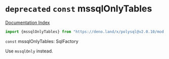 # `deprecated` `const` mssqlOnlyTables

[Documentation Index](../README.md)

```ts
import {mssqlOnlyTables} from "https://deno.land/x/polysql@v2.0.10/mod.ts"
```

`const` mssqlOnlyTables: SqlFactory

Use `mssqlOnly` instead.

